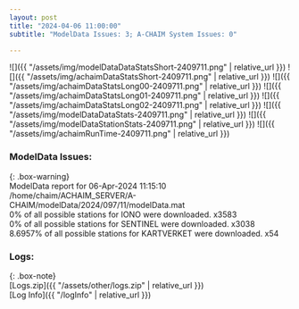 ```yaml
---
layout: post
title: "2024-04-06 11:00:00"
subtitle: "ModelData Issues: 3; A-CHAIM System Issues: 0"

---
```


![]({{ "/assets/img/modelDataDataStatsShort-2409711.png" | relative_url }})
![]({{ "/assets/img/achaimDataStatsShort-2409711.png" | relative_url }})
![]({{ "/assets/img/achaimDataStatsLong00-2409711.png" | relative_url }})
![]({{ "/assets/img/achaimDataStatsLong01-2409711.png" | relative_url }})
![]({{ "/assets/img/achaimDataStatsLong02-2409711.png" | relative_url }})
![]({{ "/assets/img/modelDataDataStats-2409711.png" | relative_url }})
![]({{ "/assets/img/modelDataStationStats-2409711.png" | relative_url }})
![]({{ "/assets/img/achaimRunTime-2409711.png" | relative_url }})


### ModelData Issues:  
  
{: .box-warning}  
 ModelData report for 06-Apr-2024 11:15:10   
 /home/chaim/ACHAIM_SERVER/A-CHAIM/modelData/2024/097/11/modelData.mat   
 0% of all possible stations for IONO were downloaded. x3583   
 0% of all possible stations for SENTINEL were downloaded. x3038   
 8.6957% of all possible stations for KARTVERKET were downloaded. x54   
  


### Logs:  
  
{: .box-note}  
[Logs.zip]({{ "/assets/other/logs.zip" | relative_url }})  
[Log Info]({{ "/logInfo" | relative_url }})  
